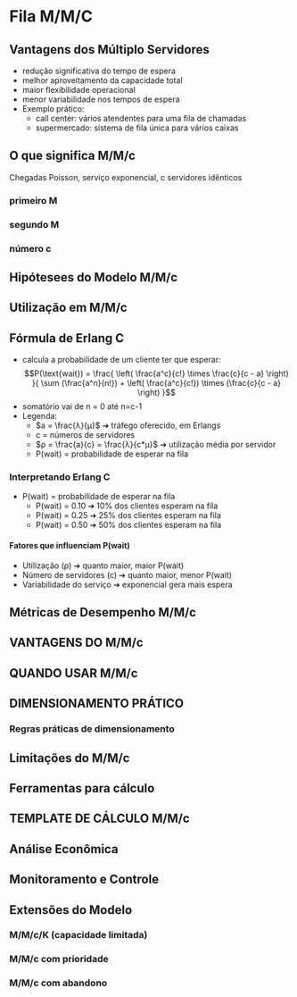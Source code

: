 # Fila M/M/C
## Vantagens dos Múltiplo Servidores
- redução significativa do tempo de espera
- melhor aproveitamento da capacidade total
- maior flexibilidade operacional
- menor variabilidade nos tempos de espera
- Exemplo prático:
    - call center: vários atendentes para uma fila de chamadas
    - supermercado: sistema de fila única para vários caixas
## O que significa M/M/c
Chegadas Poisson, serviço exponencial, c servidores idênticos
### primeiro M
### segundo M
### número c
## Hipótesees do Modelo M/M/c
## Utilização em M/M/c
## Fórmula de Erlang C
- calcula a probabilidade de um cliente ter que esperar:
$$P(\text{wait}) = \frac{ \left( \frac{a^c}{c!} \times \frac{c}{c - a} \right) }{ \sum (\frac{a^n}{n!}) + \left( \frac{a^c}{c!}) \times (\frac{c}{c - a} \right) }$$
- somatório vai de n = 0 até n=c-1
- Legenda:
    - $a = \frac{λ}{μ}$ ➔ tráfego oferecido, em Erlangs
    - c = números de servidores
    - $ρ = \frac{a}{c} = \frac{λ}{c*μ}$ ➔ utilização média por servidor
    - P(wait) = probabilidade de esperar na fila
### Interpretando Erlang C
- P(wait) = probabilidade de esperar na fila
    - P(wait) = 0.10 ➔ 10% dos clientes esperam na fila
    - P(wait) = 0.25 ➔ 25% dos clientes esperam na fila
    - P(wait) = 0.50 ➔ 50% dos clientes esperam na fila
#### Fatores que influenciam P(wait)
- Utilização (ρ) ➔ quanto maior, maior P(wait)
- Número de servidores (c) ➔ quanto maior, menor P(wait)
- Variabilidade do serviço ➔ exponencial gera mais espera
## Métricas de Desempenho M/M/c
## VANTAGENS DO M/M/c
## QUANDO USAR M/M/c
## DIMENSIONAMENTO PRÁTICO
### Regras práticas de dimensionamento
## Limitações do M/M/c
## Ferramentas para cálculo
## TEMPLATE DE CÁLCULO M/M/c
## Análise Econômica
## Monitoramento e Controle
## Extensões do Modelo
### M/M/c/K (capacidade limitada)
### M/M/c com prioridade
### M/M/c com abandono
